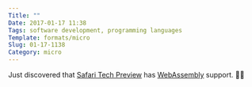 ```yaml
---
Title: ""
Date: 2017-01-17 11:38
Tags: software development, programming languages
Template: formats/micro
Slug: 01-17-1138
Category: micro
---
```


Just discovered that [Safari Tech Preview] has [WebAssembly] support. 👏🏼

[Safari Tech Preview]: https://webkit.org/downloads/
[WebAssembly]: http://webassembly.org

